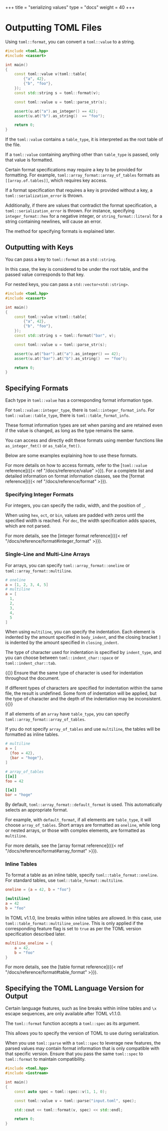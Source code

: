 +++
title = "serializing values"
type  = "docs"
weight = 40
+++

# Outputting TOML Files

Using `toml::format`, you can convert a `toml::value` to a string.

```cpp
#include <toml.hpp>
#include <cassert>

int main()
{
    const toml::value v(toml::table{
        {"a", 42},
        {"b", "foo"},
    });
    const std::string s = toml::format(v);

    const toml::value u = toml::parse_str(s);

    assert(u.at("a").as_integer() == 42);
    assert(u.at("b").as_string()  == "foo");

    return 0;
}
```

If the `toml::value` contains a `table_type`, it is interpreted as the root table of the file.

If a `toml::value` containing anything other than `table_type` is passed, only that value is formatted.

Certain format specifications may require a key to be provided for formatting. For example, `toml::array_format::array_of_tables` formats as `[[array.of.tables]]`, which requires key access.

If a format specification that requires a key is provided without a key, a `toml::serialization_error` is thrown.

Additionally, if there are values that contradict the format specification, a `toml::serialization_error` is thrown. For instance, specifying `integer_format::hex` for a negative integer, or `string_format::literal` for a string containing newlines, will cause an error.

The method for specifying formats is explained later.

## Outputting with Keys

You can pass a key to `toml::format` as a `std::string`.

In this case, the key is considered to be under the root table, and the passed value corresponds to that key.

For nested keys, you can pass a `std::vector<std::string>`.

```cpp
#include <toml.hpp>
#include <cassert>

int main()
{
    const toml::value v(toml::table{
        {"a", 42},
        {"b", "foo"},
    });
    const std::string s = toml::format("bar", v);

    const toml::value u = toml::parse_str(s);

    assert(u.at("bar").at("a").as_integer() == 42);
    assert(u.at("bar").at("b").as_string()  == "foo");

    return 0;
}
```

## Specifying Formats

Each type in `toml::value` has a corresponding format information type.

For `toml::value::integer_type`, there is `toml::integer_format_info`.
For `toml::value::table_type`, there is `toml::table_format_info`.

These format information types are set when parsing and are retained even if the value is changed, as long as the type remains the same.

You can access and directly edit these formats using member functions like `as_integer_fmt()` or `as_table_fmt()`.

Below are some examples explaining how to use these formats.

For more details on how to access formats, refer to the [`toml::value` reference]({{< ref "/docs/reference/value" >}}). For a complete list and detailed information on format information classes, see the [format reference]({{< ref "/docs/reference/format" >}}).

### Specifying Integer Formats

For integers, you can specify the radix, width, and the position of `_`.

When using `hex`, `oct`, or `bin`, values are padded with zeros until the specified width is reached. For `dec`, the width specification adds spaces, which are not parsed.

For more details, see the [integer format reference]({{< ref "/docs/reference/format#integer_format" >}}).

### Single-Line and Multi-Line Arrays

For arrays, you can specify `toml::array_format::oneline` or `toml::array_format::multiline`.

```toml
# oneline
a = [1, 2, 3, 4, 5]
# multiline
a = [
  1,
  2,
  3,
  4, 
  5
]
```

When using `multiline`, you can specify the indentation. Each element is indented by the amount specified in `body_indent`, and the closing bracket `]` is indented by the amount specified in `closing_indent`.

The type of character used for indentation is specified by `indent_type`, and you can choose between `toml::indent_char::space` or `toml::indent_char::tab`.

{{<hint warning>}}
Ensure that the same type of character is used for indentation throughout the document.

If different types of characters are specified for indentation within the same file, the result is undefined. Some form of indentation will be applied, but the type of character and the depth of the indentation may be inconsistent.
{{</hint>}}

If all elements of an `array` have `table_type`, you can specify `toml::array_format::array_of_tables`.

If you do not specify `array_of_tables` and use `multiline`, the tables will be formatted as inline tables.

```toml
# multiline
a = [
  {foo = 42},
  {bar = "hoge"},
]

# array_of_tables
[[a]]
foo = 42

[[a]]
bar = "hoge"
```

By default, `toml::array_format::default_format` is used. This automatically selects an appropriate format.

For example, with `default_format`, if all elements are `table_type`, it will choose `array_of_tables`. Short arrays are formatted as `oneline`, while long or nested arrays, or those with complex elements, are formatted as `multiline`.

For more details, see the [array format reference]({{< ref "/docs/reference/format#array_format" >}}).

### Inline Tables

To format a table as an inline table, specify `toml::table_format::oneline`.
For standard tables, use `toml::table_format::multiline`.

```toml
oneline = {a = 42, b = "foo"}

[multiline]
a = 42
b = "foo"
```

In TOML v1.1.0, line breaks within inline tables are allowed. In this case, use `toml::table_format::multiline_oneline`. This is only applied if the corresponding feature flag is set to `true` as per the TOML version specification described later.

```toml
multiline_oneline = {
    a = 42,
    b = "foo"
}
```

For more details, see the [table format reference]({{< ref "/docs/reference/format#table_format" >}}).

## Specifying the TOML Language Version for Output

Certain language features, such as line breaks within inline tables and `\x` escape sequences, are only available after TOML v1.1.0.

The `toml::format` function accepts a `toml::spec` as its argument.

This allows you to specify the version of TOML to use during serialization.

When you use `toml::parse` with a `toml::spec` to leverage new features,
the parsed values may contain format information that is only compatible with that specific version.
Ensure that you pass the same `toml::spec` to `toml::format` to maintain compatibility.

```cpp
#include <toml.hpp>
#include <iostream>

int main()
{
    const auto spec = toml::spec::v(1, 1, 0);

    const toml::value v = toml::parse("input.toml", spec);

    std::cout << toml::format(v, spec) << std::endl;

    return 0;
}
```
